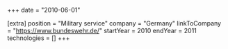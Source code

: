 +++
date = "2010-06-01"

[extra]
position = "Military service"
company = "Germany"
linkToCompany = "https://www.bundeswehr.de/"
startYear = 2010
endYear = 2011
technologies = []
+++
